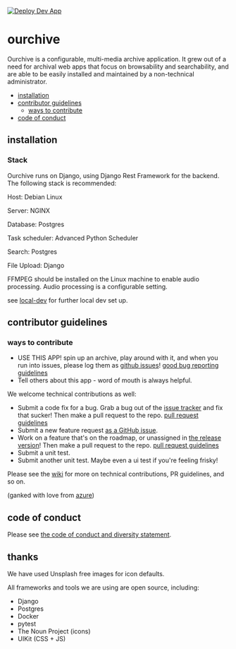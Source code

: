 [![Deploy Dev App](https://github.com/c-e-p/ourchive/actions/workflows/deploy_dev_app.yml/badge.svg?branch=development)](https://github.com/c-e-p/ourchive/actions/workflows/deploy_dev_app.yml)

# ourchive

Ourchive is a configurable, multi-media archive application. It grew out of a need for archival web apps that focus on browsability and searchability, and are able to be easily installed and maintained by a non-technical administrator.

<!-- MarkdownTOC -->

- [installation](#installation)
- [contributor guidelines](#contributor-guidelines)
    - [ways to contribute](#ways-to-contribute)
- [code of conduct](#code-of-conduct)

<!-- /MarkdownTOC -->

<a name="installation"></a>
## installation

### Stack

Ourchive runs on Django, using Django Rest Framework for the backend. The following stack is recommended:

Host: Debian Linux

Server: NGINX

Database: Postgres

Task scheduler: Advanced Python Scheduler

Search: Postgres 

File Upload: Django 

FFMPEG should be installed on the Linux machine to enable audio processing. Audio processing is a configurable setting.

see [local-dev](local-dev.md) for further local dev set up.


<a name="contributor-guidelines"></a>
## contributor guidelines

<a name="ways-to-contribute"></a>
### ways to contribute

- USE THIS APP! spin up an archive, play around with it, and when you run into issues, please log them as [github issues][github issues]! [good bug reporting guidelines](https://www.joelonsoftware.com/2000/11/08/painless-bug-tracking/)
- Tell others about this app - word of mouth is always helpful.

We welcome technical contributions as well:

- Submit a code fix for a bug. Grab a bug out of the [issue tracker][github issues] and fix that sucker! Then make a pull request to the repo. [pull request guidelines]
- Submit a new feature request [as a GitHub issue][github issues].
- Work on a feature that's on the roadmap, or unassigned in [the release version]()! Then make a pull request to the repo. [pull request guidelines]
- Submit a unit test.
- Submit another unit test. Maybe even a ui test if you're feeling frisky!

Please see the [wiki](https://github.com/c-e-p/ourchive/wiki) for more on technical contributions, PR guidelines, and so on.

(ganked with love from [azure](https://azure.github.io/guidelines/))


<a name="code-of-conduct"></a>
## code of conduct

Please see [the code of conduct and diversity statement](codeofconduct.md).

## thanks

We have used Unsplash free images for icon defaults.

All frameworks and tools we are using are open source, including:

- Django
- Postgres
- Docker
- pytest
- The Noun Project (icons)
- UIKit (CSS + JS)

[github issues]: https://github.com/c-e-p/ourchive/issues
[pull request guidelines]: .github/PULL_REQUEST_TEMPLATE/pr_feature_template.md
